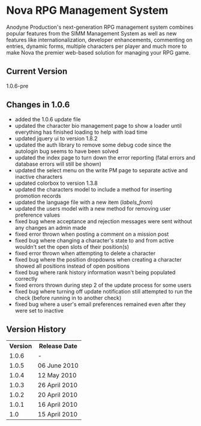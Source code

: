 # Nova RPG Management System

Anodyne Production's next-generation RPG management system combines popular features from the SIMM Management System as well as new features like internationalization, developer enhancements, commenting on entries, dynamic forms, multiple characters per player and much more to make Nova the premier web-based solution for managing your RPG game.

## Current Version

1.0.6-pre

## Changes in 1.0.6

* added the 1.0.6 update file
* updated the character bio management page to show a loader until everything has finished loading to help with load time
* updated jquery ui to version 1.8.2
* updated the auth library to remove some debug code since the autologin bug seems to have been solved
* updated the index page to turn down the error reporting (fatal errors and database errors will still be shown)
* updated the select menu on the write PM page to separate active and inactive characters
* updated colorbox to version 1.3.8
* updated the characters model to include a method for inserting promotion records
* updated the language file with a new item (_labels\_from_)
* updated the users model with a new method for removing user preference values
* fixed bug where acceptance and rejection messages were sent without any changes an admin made
* fixed error thrown when posting a comment on a mission post
* fixed bug where changing a character's state to and from active wouldn't set the open slots of their position(s)
* fixed error thrown when attempting to delete a character
* fixed bug where the position dropdowns when creating a character showed all positions instead of open positions
* fixed bug where rank history information wasn't being populated correctly
* fixed errors thrown during step 2 of the update process for some users
* fixed bug where turning off update notification still attempted to run the check (before running in to another check)
* fixed bug where a user's email preferences remained even after they were set to inactive

## Version History

<table>
	<tr>
		<th>Version</th><th>Release Date</th>
	</tr>
	<tr>
		<td>1.0.6</td><td>-</td>
	</tr>
	<tr>
		<td>1.0.5</td><td>06 June 2010</td>
	</tr>
	<tr>
		<td>1.0.4</td><td>12 May 2010</td>
	</tr>
	<tr>
		<td>1.0.3</td><td>26 April 2010</td>
	</tr>
	<tr>
		<td>1.0.2</td><td>20 April 2010</td>
	</tr>
	<tr>
		<td>1.0.1</td><td>16 April 2010</td>
	</tr>
	<tr>
		<td>1.0</td><td>15 April 2010</td>
	</tr>
</table>